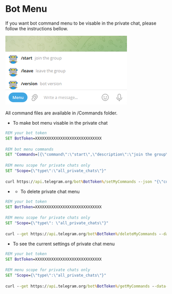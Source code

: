 # Bot Menu

If you want bot command menu to be visable in the private chat, please follow the instructions bellow.

![Bot.Menu](Images/Bot.Menu.png)

All command files are available in /Commands folder.

* To make bot menu visable in the private chat

```bat
REM your bot token
SET BotToken=XXXXXXXXXXXXXXXXXXXXXXXXXXXXX

REM bot menu commands
SET "Commands=[{\"command\":\"start\",\"description\":\"join the group\"}, {\"command\":\"leave\",\"description\":\"leave the group\"}, {\"command\":\"version\",\"description\":\"bot version\"}]"

REM menu scope for private chats only
SET "Scope={\"type\":\"all_private_chats\"}"

curl https://api.telegram.org/bot%BotToken%/setMyCommands --json "{\"commands\":%Commands%, \"scope\":%Scope%}" 
```

* * To delete private chat menu 

```bat
REM your bot token
SET BotToken=XXXXXXXXXXXXXXXXXXXXXXXXXXXXX

REM menu scope for private chats only
SET "Scope={\"type\": \"all_private_chats\"}"

curl --get https://api.telegram.org/bot%BotToken%/deleteMyCommands --data-urlencode scope="%Scope%"
```

* To see the current settings of private chat menu 
 
```bat
REM your bot token
SET BotToken=XXXXXXXXXXXXXXXXXXXXXXXXXXXXX

REM menu scope for private chats only
SET "Scope={\"type\":\"all_private_chats\"}"

curl --get https://api.telegram.org/bot%BotToken%/getMyCommands --data-urlencode scope="%Scope%"
```
